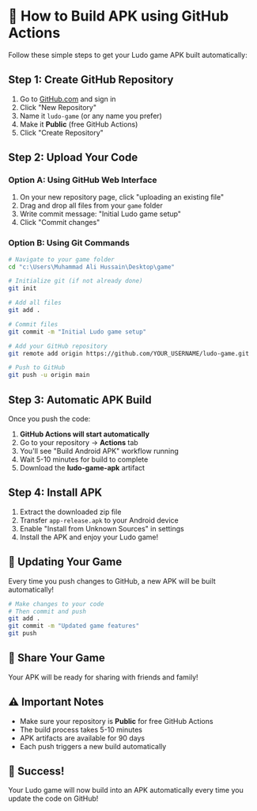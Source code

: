 # 🚀 How to Build APK using GitHub Actions

Follow these simple steps to get your Ludo game APK built automatically:

## Step 1: Create GitHub Repository

1. Go to [GitHub.com](https://github.com) and sign in
2. Click "New Repository" 
3. Name it `ludo-game` (or any name you prefer)
4. Make it **Public** (free GitHub Actions)
5. Click "Create Repository"

## Step 2: Upload Your Code

### Option A: Using GitHub Web Interface
1. On your new repository page, click "uploading an existing file"
2. Drag and drop all files from your `game` folder
3. Write commit message: "Initial Ludo game setup"
4. Click "Commit changes"

### Option B: Using Git Commands
```bash
# Navigate to your game folder
cd "c:\Users\Muhammad Ali Hussain\Desktop\game"

# Initialize git (if not already done)
git init

# Add all files
git add .

# Commit files
git commit -m "Initial Ludo game setup"

# Add your GitHub repository
git remote add origin https://github.com/YOUR_USERNAME/ludo-game.git

# Push to GitHub
git push -u origin main
```

## Step 3: Automatic APK Build

Once you push the code:

1. **GitHub Actions will start automatically**
2. Go to your repository → **Actions** tab
3. You'll see "Build Android APK" workflow running
4. Wait 5-10 minutes for build to complete
5. Download the **ludo-game-apk** artifact

## Step 4: Install APK

1. Extract the downloaded zip file
2. Transfer `app-release.apk` to your Android device
3. Enable "Install from Unknown Sources" in settings
4. Install the APK and enjoy your Ludo game!

## 🔄 Updating Your Game

Every time you push changes to GitHub, a new APK will be built automatically!

```bash
# Make changes to your code
# Then commit and push
git add .
git commit -m "Updated game features"
git push
```

## 📱 Share Your Game

Your APK will be ready for sharing with friends and family!

## ⚠️ Important Notes

- Make sure your repository is **Public** for free GitHub Actions
- The build process takes 5-10 minutes
- APK artifacts are available for 90 days
- Each push triggers a new build automatically

## 🎯 Success!

Your Ludo game will now build into an APK automatically every time you update the code on GitHub!
